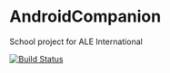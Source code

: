 # AndroidCompanion
School project for ALE International 

[![Build Status](https://travis-ci.org/Altraya/AndroidCompanion.svg?branch=sprint3)](https://travis-ci.org/Altraya/AndroidCompanion)